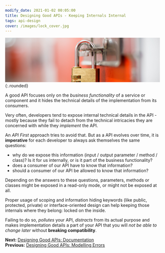 ```yaml
---
modify_date: 2021-01-02 00:05:00
title: Designing Good APIs - Keeping Internals Internal
tags: api-design
cover: /images/lock_cover.jpg
---
```


![Image](/images/lock.jpg){:.rounded}

A good API focuses only on the _business functionality_ of a service or component and it hides the technical details of the implementation from its consumers.

<!--more-->

Very often, developers tend to expose internal technical details in the API - mostly because they fail to detach from the technical intricacies they are concerned with while they _implement_ the API.

An _API First_ approach tries to avoid that. But as a API evolves over time, it is **imperative** for each developer to always ask themselves the same questions:

* why do we expose this information (input / output parameter / method / class)? Is it for us internally, or is it part of the business functionality?
* does a consumer of our API have to know that information?
* should a consumer of our API be allowed to know that information?

Depending on the answers to these questions, parameters, methods or classes might be exposed in a read-only mode, or might not be exposed at all.

Proper usage of scoping and information hiding keywords (like public, protected, private) or interface-oriented design can help keeping those internals where they belong: locked on the inside.

Failing to do so, _pollutes_ your API, _distracts_ from its actual purpose and makes implementation details a part of your API that you will _not be able to change later_ without **breaking compatibility**.

**Next:** [Designing Good APIs: Documentation](./designing-good-apis--documentation.md)  
**Previous:** [Designing Good APIs: Modelling Errors](./designing-good-apis--modelling-errors.md)